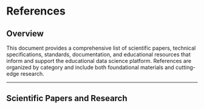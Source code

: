 # References

## Overview

This document provides a comprehensive list of scientific papers, technical specifications, standards, documentation, and educational resources that inform and support the educational data science platform. References are organized by category and include both foundational materials and cutting-edge research.

---

## Scientific Papers and Research

